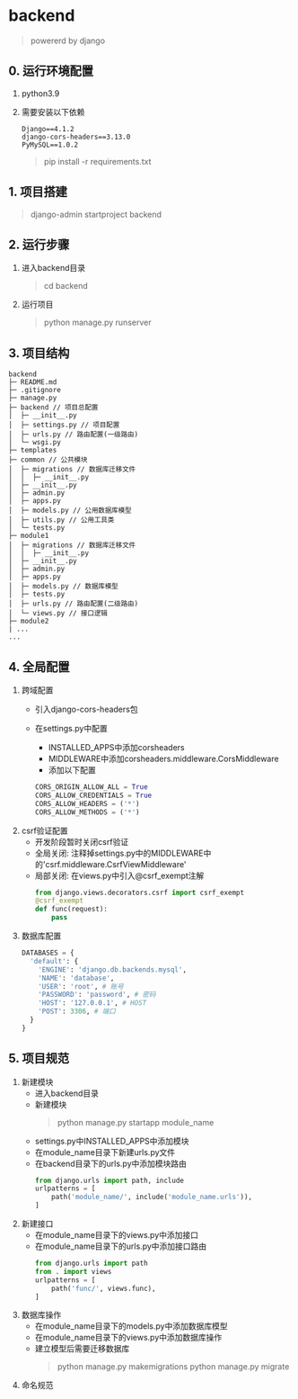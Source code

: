 # backend

> powererd by django

## 0. 运行环境配置

1. python3.9
2. 需要安装以下依赖
   ```
   Django==4.1.2
   django-cors-headers==3.13.0
   PyMySQL==1.0.2
   ```

   > pip install -r requirements.txt
   >

## 1. 项目搭建

> django-admin startproject backend

## 2. 运行步骤

1. 进入backend目录
   > cd backend
   >
2. 运行项目
   > python manage.py runserver
   >

## 3. 项目结构

```
backend
├─ README.md
├─ .gitignore
├─ manage.py
├─ backend // 项目总配置
│  ├─ __init__.py
│  ├─ settings.py // 项目配置
│  ├─ urls.py // 路由配置(一级路由)
│  └─ wsgi.py
├─ templates
├─ common // 公共模块
│  ├─ migrations // 数据库迁移文件
│  │  ├─ __init__.py
│  ├─ __init__.py
│  ├─ admin.py
│  ├─ apps.py
│  ├─ models.py // 公用数据库模型
│  ├─ utils.py // 公用工具类
│  └─ tests.py
├─ module1
│  ├─ migrations // 数据库迁移文件
│  │  ├─ __init__.py
│  ├─ __init__.py
│  ├─ admin.py
│  ├─ apps.py
│  ├─ models.py // 数据库模型
│  ├─ tests.py
│  ├─ urls.py // 路由配置(二级路由)
│  └─ views.py // 接口逻辑
├─ module2
| ...
...
```

## 4. 全局配置

1. 跨域配置
   - 引入django-cors-headers包
   - 在settings.py中配置
     - INSTALLED_APPS中添加corsheaders
     - MIDDLEWARE中添加corsheaders.middleware.CorsMiddleware
     - 添加以下配置

     ```python
     CORS_ORIGIN_ALLOW_ALL = True
     CORS_ALLOW_CREDENTIALS = True
     CORS_ALLOW_HEADERS = ('*')
     CORS_ALLOW_METHODS = ('*')
     ```
2. csrf验证配置
   - 开发阶段暂时关闭csrf验证
   - 全局关闭:
     注释掉settings.py中的MIDDLEWARE中的'csrf.middleware.CsrfViewMiddleware'
   - 局部关闭:
     在views.py中引入@csrf_exempt注解
     ```python
     from django.views.decorators.csrf import csrf_exempt
     @csrf_exempt
     def func(request):
         pass
     ```
3. 数据库配置
   ```python
   DATABASES = {
     'default': {
       'ENGINE': 'django.db.backends.mysql',
       'NAME': 'database',
       'USER': 'root', # 账号
       'PASSWORD': 'password', # 密码
       'HOST': '127.0.0.1', # HOST
       'POST': 3306, # 端口
     }
   }
   ```

## 5. 项目规范

1. 新建模块
   - 进入backend目录
   - 新建模块
     > python manage.py startapp module_name
     >
   - settings.py中INSTALLED_APPS中添加模块
   - 在module_name目录下新建urls.py文件
   - 在backend目录下的urls.py中添加模块路由
     ```python
     from django.urls import path, include
     urlpatterns = [
         path('module_name/', include('module_name.urls')),
     ]
     ```
2. 新建接口
   - 在module_name目录下的views.py中添加接口
   - 在module_name目录下的urls.py中添加接口路由
     ```python
     from django.urls import path
     from . import views
     urlpatterns = [
         path('func/', views.func),
     ]
     ```
3. 数据库操作
   - 在module_name目录下的models.py中添加数据库模型
   - 在module_name目录下的views.py中添加数据库操作
   - 建立模型后需要迁移数据库
     > python manage.py makemigrations
     > python manage.py migrate
     >
4. 命名规范
